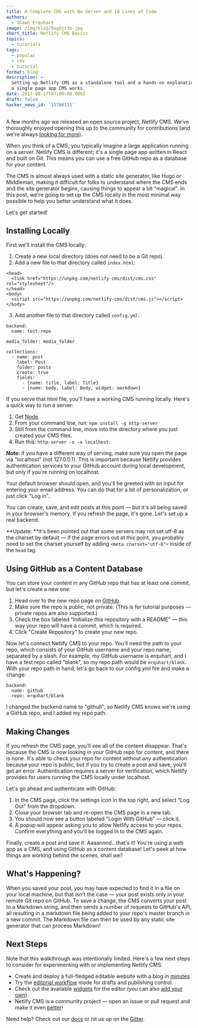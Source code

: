 ```yaml
---
title: A Complete CMS with No Server and 18 Lines of Code
authors:
  - Shawn Erquhart
image: /img/blog/RugQjt3o.jpg
short_title: Netlify CMS Basics
topics:
  - tutorials
tags:
  - popular
  - cms
  - tutorial
format: blog
description: >-
  Setting up Netlify CMS as a standalone tool and a hands-on explanation of how
  a single page app CMS works.
date: 2017-08-17T07:00:00.000Z
draft: false
hacker_news_id: '15780111'
---
```

A few months ago we released an open source project, Netlify CMS. We’ve thoroughly enjoyed opening this up to the community for contributions (and we're always [looking for more](https://github.com/netlify/netlify-cms/issues)).

When you think of a CMS, you typically imagine a large application running on a server. Netlify CMS is different; it's a single page app written in React and built on Git. This means you can use a free GitHub repo as a database for your content.

The CMS is almost always used with a static site generator, like Hugo or Middleman, making it difficult for folks to understand where the CMS ends and the site generator begins,  causing things to appear a bit "magical". In this post, we're going to set up the CMS locally in the most minimal way possible to help you better understand what it does.

Let's get started!

## Installing Locally

First we'll install the CMS locally:

1. Create a new local directory (does not need to be a Git repo).
2. Add a new file to that directory called `index.html`:


```
<head>
  <link href="https://unpkg.com/netlify-cms/dist/cms.css" rel="stylesheet"/>
</head>
<body>
  <script src="https://unpkg.com/netlify-cms/dist/cms.js"></script>
</body>
```

3. Add another file to that directory called `config.yml`:


```
backend:
  name: test-repo

media_folder: media_folder

collections:
  - name: post
    label: Post
    folder: posts
    create: true
    fields:
      - {name: title, label: Title}
      - {name: body, label: Body, widget: markdown}
```

If you serve that html file, you'll have a working CMS running locally. Here's a quick way to run a server:

1. Get [Node](https://nodejs.org).
2. From your command line, run: `npm install -g http-server`
3. Still from the command line, move into the directory where you just created your CMS files.
4. Run this: `http-server -o -a localhost`.

**Note:** if you have a different way of serving, make sure you open the page via “localhost” (not 127.0.0.1). This is important because Netlify provides authentication services to your GitHub account during local development, but only if you're running on localhost.

Your default browser should open, and you'll be greeted with an input for entering your email address. You can do that for a bit of personalization, or just click "Log in".

You can create, save, and edit posts at this point — but it's all being saved in your browser's memory. If you refresh the page, it's gone. Let's set up a real backend.

**Update: **it's been pointed out that some servers may not set utf-8 as the charset by default — if the page errors out at this point, you probably need to set the charset yourself by adding `<meta charset="utf-8">` inside of the `head` tag.

## Using GitHub as a Content Database

You can store your content in any GitHub repo that has at least one commit, but let's create a new one:

1. Head over to the new repo page on [GitHub](https://github.com/new).
2. Make sure the repo is public, not private. (This is for tutorial purposes — private repos are also supported.)
3. Check the box labeled "Initialize this repository with a README" — this way your repo will have a commit, which is required.
4. Click "Create Repository" to create your new repo.

Now let's connect Netlify CMS to your repo. You'll need the path to your repo, which consists of your GitHub username and your repo name, separated by a slash. For example, my GitHub username is erquhart, and I have a test repo called "blank", so my repo path would be `erquhart/blank`. With your repo path in hand, let's go back to our config.yml file and make a change:

```
backend:
  name: github
  repo: erquhart/blank
```

I changed the backend name to "github", so Netlify CMS knows we're using a GitHub repo, and I added my repo path.

## Making Changes

If you refresh the CMS page, you'll see all of the content disappear. That's because the CMS is now looking in your GitHub repo for content, and there is none. It's able to check your repo for content without any authentication because your repo is public, but if you try to create a post and save, you'll get an error. Authentication requires a server for verification, which Netlify provides for users running the CMS locally under localhost.

Let's go ahead and authenticate with GitHub:

1. In the CMS page, click the settings icon in the top right, and select "Log Out" from the dropdown.
2. Close your browser tab and re-open the CMS page in a new tab.
3. You should now see a button labeled "Login With GitHub" — click it.
4. A popup will appear asking you to allow Netlify access to your repos. Confirm everything and you'll be logged in to the CMS again.

Finally, create a post and save it. Aaaannnd...that's it! You're using a web app as a CMS, and using GitHub as a content database! Let's peek at how things are working behind the scenes, shall we?

## What's Happening?

When you saved your post, you may have expected to find it in a file on your local machine, but that isn't the case — your post exists only in your remote Git repo on GitHub. To save a change, the CMS converts your post to a Markdown string, and then sends a number of requests to GitHub's API, all resulting in a markdown file being added to your repo's master branch in a new commit. The Markdown file can then be used by any static site generator that can process Markdown!

## Next Steps

Note that this walkthrough was intentionally limited. Here's a few next steps to consider for experimenting with or implementing Netlify CMS:

* Create and deploy a full-fledged editable website with a blog in [minutes](https://www.netlifycms.org/docs/test-drive/).
* Try the [editorial workflow](https://www.netlifycms.org/docs/editorial-workflow/) mode for drafts and publishing control.
* Check out the available [widgets](https://www.netlifycms.org/docs/widgets) for the editor (you can also [add your own](https://www.netlifycms.org/docs/extending)).
* Netlify CMS is a community project — open an issue or pull request and make it even [better](https://github.com/netlify/netlify-cms)!

Need help? Check out our [docs](https://www.netlifycms.org/docs/) or hit us up on the [Gitter](https://gitter.im/netlify/NetlifyCMS).

